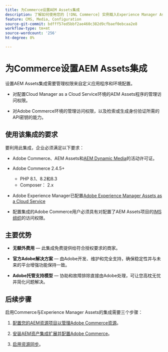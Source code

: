 ```yaml
---
title: 为Commerce设置AEM Assets集成
description: 了解如何使用您的 [!DNL Commerce] 实例载入Experience Manager Assets，以访问要在您的商店中使用的无数媒体资源。
feature: CMS, Media, Configuration
source-git-commit: bdfff57ed5bbf2ae460c382d9cfbaef0ebcaa2e8
workflow-type: tm+mt
source-wordcount: '256'
ht-degree: 0%

---
```


# 为Commerce设置AEM Assets集成

设置AEM Assets集成需要管理权限来自定义应用程序和环境配置。

- 对配置Cloud Manager as a Cloud Service环境的AEM Assets程序的管理访问权限。

- 对Adobe Commerce环境的管理访问权限，以及检索或生成身份验证所需的API密钥的能力。

## 使用该集成的要求

要利用此集成，企业必须满足以下要求：

- Adobe Commerce、AEM Assets和[AEM Dynamic Media](https://experienceleague.adobe.com/en/docs/experience-manager-65/content/assets/dynamic/administering-dynamic-media)的活动许可证。

- Adobe Commerce 2.4.5+

   - PHP 8.1、8.2和8.3
   - Composer： 2.x

- Adobe Experience Manager已配置[Adobe Experience Manager Assets as a Cloud Service](https://experienceleague.adobe.com/zh-hans/docs/experience-manager-cloud-service/content/assets/overview)

- 配置集成的Adobe Commerce用户必须具有对配置了AEM Assets项目的[IMS组织](https://experienceleague.adobe.com/en/docs/core-services/interface/administration/organizations#concept_EA8AEE5B02CF46ACBDAD6A8508646255)的访问权限。

## 主要优势

- **无额外费用** — 此集成免费提供给符合授权要求的商家。

- **官方Adobe解决方案** — 由Adobe开发、维护和完全支持，确保稳定性并与未来的平台增强功能保持一致。

- **Adobe托管支持模型** — 协助和故障排除直接由Adobe处理，可让您高枕无忧并简化问题解决。

## 后续步骤

启用Commerce与Experience Manager Assets的集成需要三个步骤：

1. [配置您的AEM资源项目以管理Adobe Commerce资源](aem-assets-configure-aem.md)。

1. [安装AEM资产集成扩展并配置Adobe Commerce](aem-assets-configure-aem.md)。

1. [启用资源同步](aem-assets-setup-synchronization.md)。
